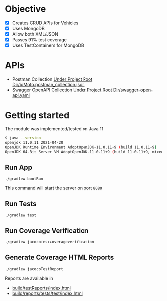 # Objective

- [x] Creates CRUD APIs for Vehicles
- [x] Uses MongoDB
- [x] Allow both XML/JSON
- [x] Passes 91% test coverage
- [x] Uses TestContainers for MongoDB

# APIs

- Postman Collection [Under Project Root Dir/ioMoto.postman_collection.json](/ioMoto.postman_collection.json)
- Swagger OpenAPI Collection [Under Project Root Dir/swagger-open-api.yaml](/swagger-open-api.yaml)

# Getting started

The module was implemented/tested on Java 11

```bash
$ java --version
openjdk 11.0.11 2021-04-20
OpenJDK Runtime Environment AdoptOpenJDK-11.0.11+9 (build 11.0.11+9)
OpenJDK 64-Bit Server VM AdoptOpenJDK-11.0.11+9 (build 11.0.11+9, mixed mode)
```

## Run App

```bash
./gradlew bootRun
```

This command will start the server on port `8080`

## Run Tests

```bash
./gradlew test
```

## Run Coverage Verification

```bash
./gradlew jacocoTestCoverageVerification
```

## Generate Coverage HTML Reports

```bash
./gradlew jacocoTestReport
```

Reports are available in

* [build/testReports/index.html](build/testReports/index.html)
* [build/reports/tests/test/index.html](build/reports/tests/test/index.html)